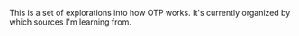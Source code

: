 This is a set of explorations into how OTP works. It's currently organized by
which sources I'm learning from.
